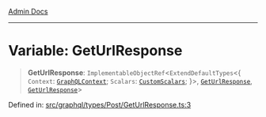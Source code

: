 [Admin Docs](/)

***

# Variable: GetUrlResponse

> **GetUrlResponse**: `ImplementableObjectRef`\<`ExtendDefaultTypes`\<\{ `Context`: [`GraphQLContext`](../../../../context/type-aliases/GraphQLContext.md); `Scalars`: [`CustomScalars`](../../../../scalars/type-aliases/CustomScalars.md); \}\>, [`GetUrlResponse`](../interfaces/GetUrlResponse.md), [`GetUrlResponse`](../interfaces/GetUrlResponse.md)\>

Defined in: [src/graphql/types/Post/GetUrlResponse.ts:3](https://github.com/PalisadoesFoundation/talawa-api/blob/b92360e799fdc7cf89a1346eb8395735c501ee9c/src/graphql/types/Post/GetUrlResponse.ts#L3)

